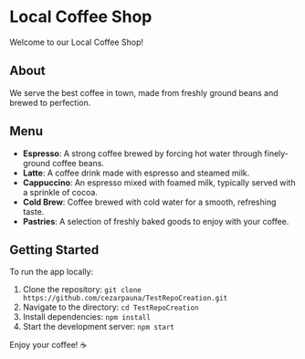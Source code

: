 # Local Coffee Shop

Welcome to our Local Coffee Shop!

## About
We serve the best coffee in town, made from freshly ground beans and brewed to perfection.

## Menu
- **Espresso**: A strong coffee brewed by forcing hot water through finely-ground coffee beans.
- **Latte**: A coffee drink made with espresso and steamed milk.
- **Cappuccino**: An espresso mixed with foamed milk, typically served with a sprinkle of cocoa.
- **Cold Brew**: Coffee brewed with cold water for a smooth, refreshing taste.
- **Pastries**: A selection of freshly baked goods to enjoy with your coffee.

## Getting Started
To run the app locally:
1. Clone the repository: `git clone https://github.com/cezarpauna/TestRepoCreation.git`
2. Navigate to the directory: `cd TestRepoCreation`
3. Install dependencies: `npm install`
4. Start the development server: `npm start`

Enjoy your coffee! ☕